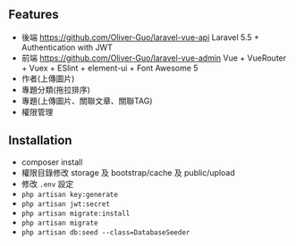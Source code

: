 ## Features

- 後端 https://github.com/Oliver-Guo/laravel-vue-api Laravel 5.5 + Authentication with JWT 
- 前端 https://github.com/Oliver-Guo/laravel-vue-admin Vue + VueRouter + Vuex + ESlint + element-ui + Font Awesome 5 
- 作者(上傳圖片)
- 專題分類(拖拉排序)
- 專題(上傳圖片、關聯文章、關聯TAG)
- 權限管理

## Installation
- composer install
- 權限目錄修改 storage 及 bootstrap/cache 及 public/upload  
- 修改 `.env` 設定
- `php artisan key:generate`
- `php artisan jwt:secret`
- `php artisan migrate:install`
- `php artisan migrate`
- `php artisan db:seed --class=DatabaseSeeder`
